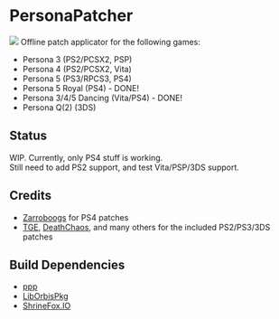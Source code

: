 # PersonaPatcher
![](https://i.imgur.com/Fi1VuNo.png)
Offline patch applicator for the following games:
- Persona 3 (PS2/PCSX2, PSP)
- Persona 4 (PS2/PCSX2, Vita)
- Persona 5 (PS3/RPCS3, PS4)
- Persona 5 Royal (PS4) - DONE!
- Persona 3/4/5 Dancing (Vita/PS4) - DONE!
- Persona Q(2) (3DS)

## Status
WIP. Currently, only PS4 stuff is working.  
Still need to add PS2 support, and test Vita/PSP/3DS support.  

## Credits
- [Zarroboogs](https://github.com/zarroboogs) for PS4 patches
- [TGE](https://github.com/tge-was-taken), [DeathChaos](https://github.com/DeathChaos25), and many others for the included PS2/PS3/3DS patches

## Build Dependencies
- [ppp](https://github.com/zarroboogs/ppp)
- [LibOrbisPkg](https://github.com/OpenOrbis/LibOrbisPkg)
- [ShrineFox.IO](https://github.com/ShrineFox/ShrineFox.IO)
